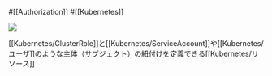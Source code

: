 #[[Authorization]] #[[Kubernetes]]

![](https://github.com/kubernetes/community/raw/master/icons/png/resources/labeled/crb-128.png)

[[Kubernetes/ClusterRole]]と[[Kubernetes/ServiceAccount]]や[[Kubernetes/ユーザ]]のような主体（サブジェクト）の紐付けを定義できる[[Kubernetes/リソース]]